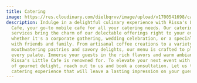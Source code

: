 ```yaml
---
title: Catering
image: https://res.cloudinary.com/dielbqrvv/image/upload/v1700541698/cafe/carousel/bobba_tea_gn9gfa.jpg
description: Indulge in a delightful culinary experience with Rissa's Little
  Cafe, your go-to mobile cafe for all your catering needs. Our catering
  services bring the charm of our delectable offerings right to your events,
  whether it's a corporate gathering, wedding celebration, or a special occasion
  with friends and family. From artisanal coffee creations to a variety of
  mouthwatering pastries and savory delights, our menu is crafted to please
  every palate. Immerse your guests in the rich flavors and warm ambiance that
  Rissa's Little Cafe is renowned for. To elevate your next event with a touch
  of gourmet delight, reach out to us and book a consultation. Let us tailor a
  catering experience that will leave a lasting impression on your guests.
---
```

